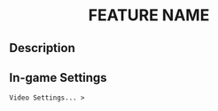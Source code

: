 
<div align="center">
<h1>FEATURE NAME</h1>
</div>

## Description


## In-game Settings
`Video Settings... > `